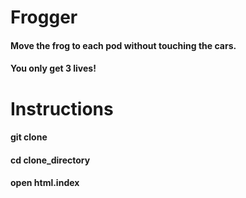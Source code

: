# Frogger
#### Move the frog to each pod without touching the cars.
#### You only get 3 lives!

# Instructions 
#### git clone
#### cd clone_directory
#### open html.index
